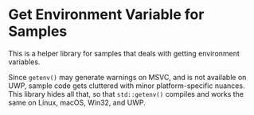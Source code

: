 # Get Environment Variable for Samples

This is a helper library for samples that deals with getting environment variables.

Since `getenv()` may generate warnings on MSVC, and is not available on UWP, sample code gets cluttered with minor platform-specific nuances. This library hides all that, so that `std::getenv()` compiles and works the same on Linux, macOS, Win32, and UWP.
